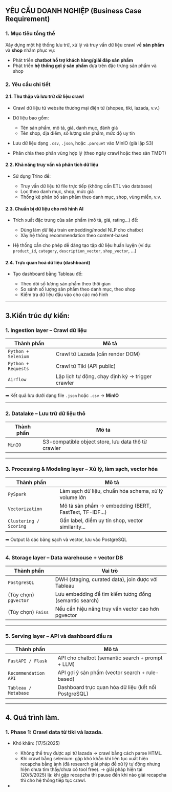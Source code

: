 ## YÊU CẦU DOANH NGHIỆP (Business Case Requirement)

### 1. Mục tiêu tổng thể

Xây dựng một hệ thống lưu trữ, xử lý và truy vấn dữ liệu crawl về **sản phẩm** và **shop** nhằm phục vụ:

* Phát triển **chatbot hỗ trợ khách hàng/giải đáp sản phẩm**
* Phát triển **hệ thống gợi ý sản phẩm** dựa trên đặc trưng sản phẩm và shop

### 2. Yêu cầu chi tiết

#### 2.1. Thu thập và lưu trữ dữ liệu crawl

* Crawl dữ liệu từ website thương mại điện tử (shopee, tiki, lazada, v.v.)
* Dữ liệu bao gồm:

  * Tên sản phẩm, mô tả, giá, danh mục, đánh giá
  * Tên shop, địa điểm, số lượng sản phẩm, mức độ uy tín
* Lưu dữ liệu dạng `.csv`, `.json`, hoặc `.parquet` vào MinIO (giả lập S3)
* Phân chia theo phân vùng hợp lý (theo ngày crawl hoặc theo sàn TMĐT)

#### 2.2. Khả năng truy vấn và phân tích dữ liệu

* Sử dụng Trino để:

  * Truy vấn dữ liệu từ file trực tiếp (không cần ETL vào database)
  * Lọc theo danh mục, shop, mức giá
  * Thống kê phân bố sản phẩm theo danh mục, shop, vùng miền, v.v.

#### 2.3. Chuẩn bị dữ liệu cho mô hình AI

* Trích xuất đặc trưng của sản phẩm (mô tả, giá, rating...) để:

  * Dùng làm dữ liệu train embedding/model NLP cho chatbot
  * Xây hệ thống recommendation theo content-based
* Hệ thống cần cho phép dễ dàng tạo tập dữ liệu huấn luyện (ví dụ: `product_id`, `category`, `description_vector`, `shop_vector`, ...)

#### 2.4. Trực quan hoá dữ liệu (dashboard)

* Tạo dashboard bằng Tableau để:

  * Theo dõi số lượng sản phẩm theo thời gian
  * So sánh số lượng sản phẩm theo danh mục, theo shop
  * Kiểm tra dữ liệu đầu vào cho các mô hình

---

## 3.Kiến trúc dự kiến:



### 1. Ingestion layer – Crawl dữ liệu

| Thành phần          | Mô tả|
| ------------------- | ---|
| `Python + Selenium` | Crawl từ Lazada (cần render DOM)|
| `Python + Requests` | Crawl từ Tiki (API public)|
| `Airflow`           | Lập lịch tự động, chạy định kỳ → trigger crawler|

➡ Kết quả lưu dưới dạng file `.json` hoặc `.csv` → **MinIO**

---

### 2. Datalake – Lưu trữ dữ liệu thô

| Thành phần | Mô tả                                               |
| ---------- | --------------------------------------------------- |
| `MinIO`    | S3-compatible object store, lưu data thô từ crawler |

---

### 3. Processing & Modeling layer – Xử lý, làm sạch, vector hóa

| Thành phần             | Mô tả                                                  |
| ---------------------- | ------------------------------------------------------ |
| `PySpark`              | Làm sạch dữ liệu, chuẩn hóa schema, xử lý volume lớn   |
| `Vectorization`        | Mô tả sản phẩm → embedding (BERT, FastText, TF-IDF...) |
| `Clustering / Scoring` | Gắn label, điểm uy tín shop, vector similarity...      |

➡ Output là các bảng sạch và vector, lưu vào PostgreSQL

---

### 4. Storage layer – Data warehouse + vector DB

| Thành phần            | Vai trò                                                |
| --------------------- | ------------------------------------------------------ |
| `PostgreSQL`          | DWH (staging, curated data), join được với Tableau     |
| (Tùy chọn) `pgvector` | Lưu embedding để tìm kiếm tương đồng (semantic search) |
| (Tùy chọn) `Faiss`    | Nếu cần hiệu năng truy vấn vector cao hơn pgvector     |

---

### 5. Serving layer – API và dashboard đầu ra

| Thành phần           | Mô tả                                                |
| -------------------- | ---------------------------------------------------- |
| `FastAPI / Flask`    | API cho chatbot (semantic search + prompt + LLM)     |
| `Recommendation API` | API gợi ý sản phẩm (vector search + rule-based)      |
| `Tableau / Metabase` | Dashboard trực quan hóa dữ liệu (kết nối PostgreSQL) |

---

## 4. Quá trình làm.
### 1. Phase 1: Crawl data từ tiki và lazada.
- Khó khăn: (17/5/2025)
    - Không thể truy được api từ lazada -> crawl bằng cách parse HTML.
    - Khi crawl bằng selenium: gặp khó khắn khi liên tục xuất hiện recapcha bằng ảnh (đã research giải pháp để xử lý tự động nhưng hiện chưa tìm thấy/chưa có tool free). -> giải pháp hiện tại (20/5/2025) là: khi gặp recapcha thì pause đến khi nào giải recapcha thì cho hệ thống tiếp tục crawl.

- 





